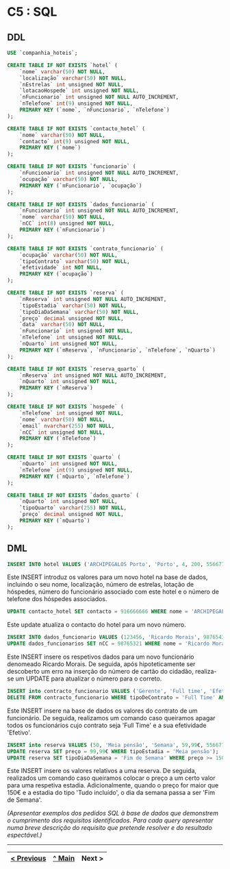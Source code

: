 # C5 : SQL

## DDL

```sql
USE `companhia_hoteis`;

CREATE TABLE IF NOT EXISTS `hotel` (
	`nome` varchar(50) NOT NULL,
	`localização` varchar(50) NOT NULL,
	`nEstrelas` int unsigned NOT NULL,
	`lotacaoHospede` int unsigned NOT NULL,
	`nFuncionario` int unsigned NOT NULL AUTO_INCREMENT,
	`nTelefone` int(9) unsigned NOT NULL,
	PRIMARY KEY (`nome`, `nFuncionario`, `nTelefone`)
);

CREATE TABLE IF NOT EXISTS `contacto_hotel` (
	`nome` varchar(50) NOT NULL,
	`contacto` int(9) unsigned NOT NULL,
	PRIMARY KEY (`nome`)
);

CREATE TABLE IF NOT EXISTS `funcionario` (
	`nFuncionario` int unsigned NOT NULL AUTO_INCREMENT,
	`ocupação` varchar(50) NOT NULL,
	PRIMARY KEY (`nFuncionario`, `ocupação`)
);

CREATE TABLE IF NOT EXISTS `dados_funcionario` (
	`nFuncionario` int unsigned NOT NULL AUTO_INCREMENT,
	`nome` varchar(50) NOT NULL,
	`nCC` int(8) unsigned NOT NULL,
	PRIMARY KEY (`nFuncionario`)
);

CREATE TABLE IF NOT EXISTS `contrato_funcionario` (
	`ocupação` varchar(50) NOT NULL,
	`tipoContrato` varchar(50) NOT NULL,
	`efetividade` int NOT NULL,
	PRIMARY KEY (`ocupação`)
);

CREATE TABLE IF NOT EXISTS `reserva` (
	`nReserva` int unsigned NOT NULL AUTO_INCREMENT,
	`tipoEstadia` varchar(50) NOT NULL,
	`tipoDiaDaSemana` varchar(50) NOT NULL,
	`preço` decimal unsigned NOT NULL,
	`data` varchar(50) NOT NULL,
	`nFuncionario` int unsigned NOT NULL,
	`nTelefone` int unsigned NOT NULL,
	`nQuarto` int unsigned NOT NULL,
	PRIMARY KEY (`nReserva`, `nFuncionario`, `nTelefone`, `nQuarto`)
);

CREATE TABLE IF NOT EXISTS `reserva_quarto` (
	`nReserva` int unsigned NOT NULL AUTO_INCREMENT,
	`nQuarto` int unsigned NOT NULL,
	PRIMARY KEY (`nReserva`)
);

CREATE TABLE IF NOT EXISTS `hospede` (
	`nTelefone` int unsigned NOT NULL,
	`nome` varchar(50) NOT NULL,
	`email` nvarchar(255) NOT NULL,
	`nCC` int unsigned NOT NULL,
	PRIMARY KEY (`nTelefone`)
);

CREATE TABLE IF NOT EXISTS `quarto` (
	`nQuarto` int unsigned NOT NULL,
	`nTelefone` int(9) unsigned NOT NULL,
	PRIMARY KEY (`nQuarto`, `nTelefone`)
);

CREATE TABLE IF NOT EXISTS `dados_quarto` (
	`nQuarto` int unsigned NOT NULL,
	`tipoQuarto` varchar(255) NOT NULL,
	`preço` decimal unsigned NOT NULL,
	PRIMARY KEY (`nQuarto`)
);
```

## DML

```sql
INSERT INTO hotel VALUES ('ARCHIPEGALOS Porto', 'Porto', 4, 200, 556677, 919999999) 
```
Este INSERT introduz os valores para um novo hotel na base de dados, incluindo o seu nome, localização, número de estrelas, lotação de hóspedes, número do funcionário associado com este hotel e o número de telefone dos hóspedes associados.

```sql
UPDATE contacto_hotel SET contacto = 916666666 WHERE nome = 'ARCHIPEGALOS Porto'
```
Este update atualiza o contacto do hotel para um novo número.

```sql
INSERT INTO dados_funcionario VALUES (123456, 'Ricardo Morais', 98765432);
UPDATE dados_funcionarios SET nCC = 98765321 WHERE nome = 'Ricardo Morais'
```
Este INSERT insere os respetivos dados para um novo funcionário denomeado Ricardo Morais. De seguida, após hipoteticamente ser descoberto um erro na inserção do número de cartão do cidadão, realiza-se um UPDATE para atualizar o número para o correto.

```sql
INSERT into contracto_funcionario VALUES ('Gerente', 'Full time', 'Efetivo');
DELETE FROM contracto_funcionario WHERE tipoDeContrato = 'Full Time' AND efetividade = 'Efetivo'
```
Este INSERT insere na base de dados os valores do contrato de um funcionário. De seguida, realizamos um comando caso queiramos apagar todos os funcionários cujo contrato seja 'Full Time' e a sua efetividade 'Efetivo'.

```sql
INSERT into reserva VALUES (50, 'Meia pensão', 'Semana', 59,99€, 556677);
UPDATE reserva SET preço = 99,99€ WHERE tipoEstadia = 'Meia pensão');
UPDATE reserva SET tipoDiaDaSemana = 'Fim de Semana' WHERE preço >= 150,99€ AND tipoEstadia = 'Tudo incluído')
```
Este INSERT insere os valores relativos a uma reserva. De seguida, realizados um comando caso queiramos colocar o preço a um certo valor para uma respetiva estadia. Adicionalmente, quando o preço for maior que 150€ e a estadia do tipo 'Tudo incluído', o dia da semana passa a ser 'Fim de Semana'.

_(Apresentar exemplos dos pedidos SQL à base de dados que demonstrem o cumprimento dos requisitos identificados. Para cada query apresentar numa breve descrição do requisito que pretende resolver e do resultado espectável.)_

---
[< Previous](rebd04.md) | [^ Main](https://github.com/exemploTrabalho/reportSIBD/) | Next >
:--- | :---: | ---: 
